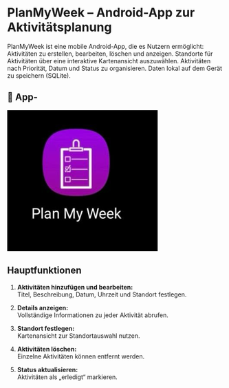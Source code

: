 # PlanMyWeek – Android-App zur Aktivitätsplanung


 PlanMyWeek ist eine mobile Android-App, die es Nutzern ermöglicht:
Aktivitäten zu erstellen, bearbeiten, löschen und anzeigen.
Standorte für Aktivitäten über eine interaktive Kartenansicht auszuwählen.
Aktivitäten nach Priorität, Datum und Status zu organisieren.
Daten lokal auf dem Gerät zu speichern (SQLite).


## 📱 App-

![Plan My Week Logo](https://github.com/Habeb12/PlanMyWeek/blob/master/WhatsApp%20Image%202025-01-05%20at%2016.47.24.jpeg)

## Hauptfunktionen

1. **Aktivitäten hinzufügen und bearbeiten:**  
   Titel, Beschreibung, Datum, Uhrzeit und Standort festlegen.  
   
2. **Details anzeigen:**  
   Vollständige Informationen zu jeder Aktivität abrufen.  
   
3. **Standort festlegen:**  
   Kartenansicht zur Standortauswahl nutzen.  
   
4. **Aktivitäten löschen:**  
   Einzelne Aktivitäten können entfernt werden.  
   
5. **Status aktualisieren:**  
   Aktivitäten als „erledigt“ markieren.

